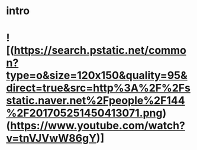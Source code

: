 # intro


# ![(https://search.pstatic.net/common?type=o&size=120x150&quality=95&direct=true&src=http%3A%2F%2Fsstatic.naver.net%2Fpeople%2F144%2F201705251450413071.png)(https://www.youtube.com/watch?v=tnVJVwW86gY)]


